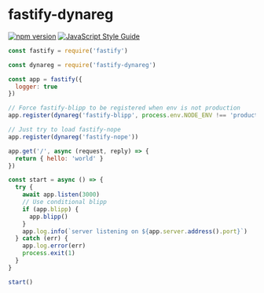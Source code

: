 # fastify-dynareg

[![npm version](https://badge.fury.io/js/fastify-dynareg.svg)](https://badge.fury.io/js/fastify-dynareg) [![JavaScript Style Guide](https://img.shields.io/badge/code_style-standard-brightgreen.svg)](https://standardjs.com)

```javascript
const fastify = require('fastify')

const dynareg = require('fastify-dynareg')

const app = fastify({
  logger: true
})

// Force fastify-blipp to be registered when env is not production
app.register(dynareg('fastify-blipp', process.env.NODE_ENV !== 'production'))

// Just try to load fastify-nope
app.register(dynareg('fastify-nope'))

app.get('/', async (request, reply) => {
  return { hello: 'world' }
})

const start = async () => {
  try {
    await app.listen(3000)
    // Use conditional blipp
    if (app.blipp) {
      app.blipp()
    }
    app.log.info(`server listening on ${app.server.address().port}`)
  } catch (err) {
    app.log.error(err)
    process.exit(1)
  }
}

start()
```

